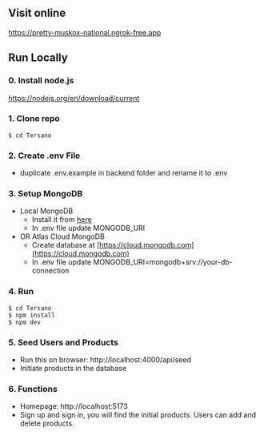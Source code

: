 ## Visit online
https://pretty-muskox-national.ngrok-free.app

## Run Locally
### 0. Install node.js
https://nodejs.org/en/download/current

### 1. Clone repo

```
$ cd Tersano
```

### 2. Create .env File

- duplicate .env.example in backend folder and rename it to .env

### 3. Setup MongoDB

- Local MongoDB
  - Install it from [here](https://www.mongodb.com/try/download/community)
  - In .env file update MONGODB_URI
- OR Atlas Cloud MongoDB
  - Create database at [https://cloud.mongodb.com](https://cloud.mongodb.com)
  - In .env file update MONGODB_URI=mongodb+srv://your-db-connection

### 4. Run 

```
$ cd Tersano
$ npm install
$ npm dev
```


### 5. Seed Users and Products

- Run this on browser: http://localhost:4000/api/seed
- Initiate products in the database



### 6. Functions
- Homepage: http://localhost:5173
- Sign up and sign in, you will find the initial products. Users can add and delete products.

